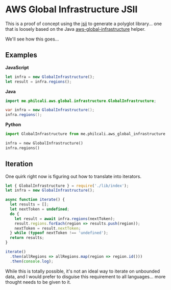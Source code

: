 # AWS Global Infrastructure JSII

This is a proof of concept using the [jsii][1] to generate a polyglot
library... one that is loosely based on the Java
[aws-global-infrastructure][2] helper.

We'll see how this goes...

## Examples

__JavaScript__
``` javascript
let infra = new GlobalInfrastructure();
let result = infra.regions();
```

__Java__
``` java
import me.philcali.aws.global.infrastructure.GlobalInfrastructure;

var infra = new GlobalInfrastructure();
infra.regions();
```

__Python__
``` python
import GlobalInfrastructure from me.philcali.aws_global_infrastructure

infra = new GlobalInfrastructure()
infra.regions()
```

## Iteration

One quirk right now is figuring out how to translate into iterators.

``` javascript
let { GlobalInfrastructure } = require('./lib/index');
let infra = new GlobalInfrastructure();

async function iterate() {
  let results = [];
  let nextToken = undefined;
  do {
    let result = await infra.regions(nextToken);
    result.regions.forEach(region => results.push(region));
    nextToken = result.nextToken;
  } while (typeof nextToken !== 'undefined');
  return results;
}

iterate()
  .then(allRegions => allRegions.map(region => region.id()))
  .then(console.log);
```

While this is totally possible, it's not an ideal way to iterate on
unbounded data, and I would prefer to disguise this requirement to
all languages... more thought needs to be given to it.

[1]: https://github.com/aws/jsii
[2]: https://github.com/philcali/aws-global-infrastructure
